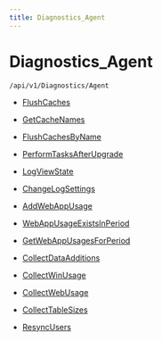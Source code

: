 ```yaml
---
title: Diagnostics_Agent
---
```


# Diagnostics_Agent

```http
/api/v1/Diagnostics/Agent
```




* [FlushCaches](v1DiagnosticsAgent_FlushCaches.md)

* [GetCacheNames](v1DiagnosticsAgent_GetCacheNames.md)

* [FlushCachesByName](v1DiagnosticsAgent_FlushCachesByName.md)

* [PerformTasksAfterUpgrade](v1DiagnosticsAgent_PerformTasksAfterUpgrade.md)

* [LogViewState](v1DiagnosticsAgent_LogViewState.md)

* [ChangeLogSettings](v1DiagnosticsAgent_ChangeLogSettings.md)

* [AddWebAppUsage](v1DiagnosticsAgent_AddWebAppUsage.md)

* [WebAppUsageExistsInPeriod](v1DiagnosticsAgent_WebAppUsageExistsInPeriod.md)

* [GetWebAppUsagesForPeriod](v1DiagnosticsAgent_GetWebAppUsagesForPeriod.md)

* [CollectDataAdditions](v1DiagnosticsAgent_CollectDataAdditions.md)

* [CollectWinUsage](v1DiagnosticsAgent_CollectWinUsage.md)

* [CollectWebUsage](v1DiagnosticsAgent_CollectWebUsage.md)

* [CollectTableSizes](v1DiagnosticsAgent_CollectTableSizes.md)

* [ResyncUsers](v1DiagnosticsAgent_ResyncUsers.md)